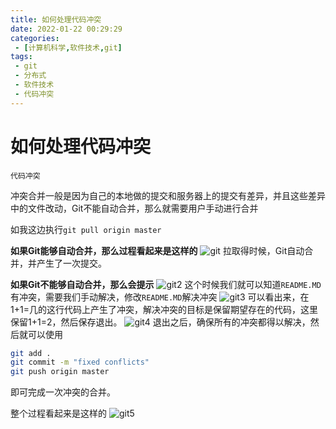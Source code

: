 ```yaml
---
title: 如何处理代码冲突
date: 2022-01-22 00:29:29
categories:
 - [计算机科学,软件技术,git]
tags: 
 - git
 - 分布式
 - 软件技术
 - 代码冲突
---
```

# 如何处理代码冲突
`代码冲突`

冲突合并一般是因为自己的本地做的提交和服务器上的提交有差异，并且这些差异中的文件改动，Git不能自动合并，那么就需要用户手动进行合并

如我这边执行`git pull origin master`

**如果Git能够自动合并，那么过程看起来是这样的**
![git](/assets/git/git_code_clash.gif)
拉取得时候，Git自动合并，并产生了一次提交。

**如果Git不能够自动合并，那么会提示**
![git2](/assets/git/git_code_clash2.jpg)
这个时候我们就可以知道`README.MD`有冲突，需要我们手动解决，修改`README.MD`解决冲突
![git3](/assets/git/git_code_clash3.png)
可以看出来，在1+1=几的这行代码上产生了冲突，解决冲突的目标是保留期望存在的代码，这里保留1+1=2，然后保存退出。
![git4](/assets/git/git_code_clash4.png)
退出之后，确保所有的冲突都得以解决，然后就可以使用
```bash
git add .
git commit -m "fixed conflicts"
git push origin master
```
即可完成一次冲突的合并。

整个过程看起来是这样的
![git5](/assets/git/git_code_clash5.gif)
